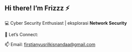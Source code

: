 ## Hi there! I’m Frizzz ⚡

💻 Cyber Security Enthusiast | eksplorasi **Network Security**

📡 Let’s Connect:

📫 Email: [firstianyusrilkisnandaa@gmail.com](mailto:firstianyusrilkisnandaa@gmail.com)
